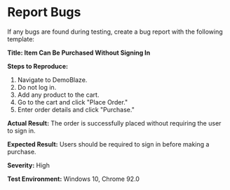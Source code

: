 # Report Bugs
   If any bugs are found during testing, create a bug report with the following template:

**Title: Item Can Be Purchased Without Signing In**

**Steps to Reproduce:**

1. Navigate to DemoBlaze.
2. Do not log in.
3. Add any product to the cart.
4. Go to the cart and click "Place Order."
5. Enter order details and click "Purchase."

**Actual Result:** The order is successfully placed without requiring the user to sign in.

**Expected Result:** Users should be required to sign in before making a purchase.

**Severity:** High

**Test Environment:** Windows 10, Chrome 92.0